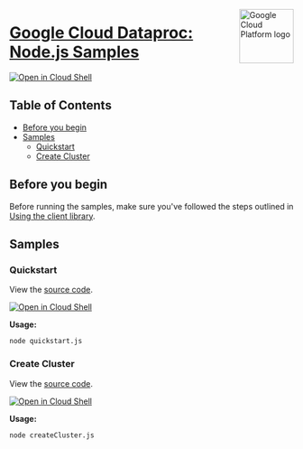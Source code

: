 [//]: # "This README.md file is auto-generated, all changes to this file will be lost."
[//]: # "To regenerate it, use `python -m synthtool`."
<img src="https://avatars2.githubusercontent.com/u/2810941?v=3&s=96" alt="Google Cloud Platform logo" title="Google Cloud Platform" align="right" height="96" width="96"/>

# [Google Cloud Dataproc: Node.js Samples](https://github.com/googleapis/nodejs-dataproc)

[![Open in Cloud Shell][shell_img]][shell_link]



## Table of Contents

* [Before you begin](#before-you-begin)
* [Samples](#samples)
  * [Quickstart](#quickstart)
  * [Create Cluster](#create-cluster)

## Before you begin

Before running the samples, make sure you've followed the steps outlined in
[Using the client library](https://github.com/googleapis/nodejs-dataproc#using-the-client-library).

## Samples



### Quickstart

View the [source code](https://github.com/googleapis/nodejs-dataproc/blob/master/samples/quickstart.js).

[![Open in Cloud Shell][shell_img]](https://console.cloud.google.com/cloudshell/open?git_repo=https://github.com/googleapis/nodejs-dataproc&page=editor&open_in_editor=samples/quickstart.js,samples/README.md)

__Usage:__


`node quickstart.js`


### Create Cluster

View the [source code](https://github.com/googleapis/nodejs-dataproc/blob/master/samples/createCluster.js).

[![Open in Cloud Shell][shell_img]](https://console.cloud.google.com/cloudshell/open?git_repo=https://github.com/googleapis/nodejs-dataproc&page=editor&open_in_editor=samples/createCluster.js,samples/README.md)

__Usage:__


`node createCluster.js`


[shell_img]: https://gstatic.com/cloudssh/images/open-btn.png
[shell_link]: https://console.cloud.google.com/cloudshell/open?git_repo=https://github.com/googleapis/nodejs-dataproc&page=editor&open_in_editor=samples/README.md
[product-docs]: https://cloud.google.com/dataproc